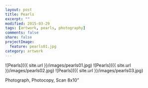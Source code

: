 ```yaml
---
layout: post
title: Pearls
excerpt: ""
modified: 2015-03-29
tags: [artwork, pearls, photography]
comments: false
share: false
projectImage:
  feature: pearls01.jpg
category: artwork
---
```


![Pearls]({{ site.url }}/images/pearls01.jpg)
![Pearls]({{ site.url }}/images/pearls02.jpg)
![Pearls]({{ site.url }}/images/pearls03.jpg)

Photograph,  Photocopy, Scan 8x10”


